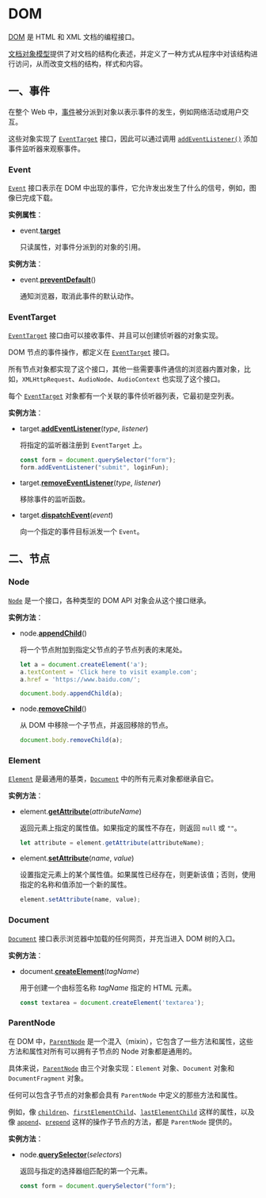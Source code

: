 # DOM

[DOM](https://dom.spec.whatwg.org/) 是 HTML 和 XML 文档的编程接口。

[文档对象模型](https://developer.mozilla.org/zh-CN/docs/Web/API/Document_Object_Model)提供了对文档的结构化表述，并定义了一种方式从程序中对该结构进行访问，从而改变文档的结构，样式和内容。

## 一、事件

在整个 Web 中，[事件](https://dom.spec.whatwg.org/#introduction-to-dom-events)被分派到对象以表示事件的发生，例如网络活动或用户交互。

这些对象实现了 [`EventTarget`](https://dom.spec.whatwg.org/#eventtarget) 接口，因此可以通过调用 [`addEventListener()`](https://dom.spec.whatwg.org/#dom-eventtarget-addeventlistener) 添加事件监听器来观察事件。

### Event

[`Event`](https://dom.spec.whatwg.org/#event) 接口表示在 DOM 中出现的事件，它允许发出发生了什么的信号，例如，图像已完成下载。

**实例属性**：

- event.[**target**](https://developer.mozilla.org/zh-CN/docs/Web/API/Event/target)

  只读属性，对事件分派到的对象的引用。

**实例方法**：

- event.[**preventDefault**](https://developer.mozilla.org/zh-CN/docs/Web/API/Event/preventDefault)()

  通知浏览器，取消此事件的默认动作。

### EventTarget

[`EventTarget`](https://dom.spec.whatwg.org/#eventtarget) 接口由可以接收事件、并且可以创建侦听器的对象实现。

DOM 节点的事件操作，都定义在 [`EventTarget`](https://developer.mozilla.org/zh-CN/docs/Web/API/EventTarget) 接口。

所有节点对象都实现了这个接口，其他一些需要事件通信的浏览器内置对象，比如，`XMLHttpRequest`、`AudioNode`、`AudioContext` 也实现了这个接口。

每个 [`EventTarget`](https://developer.mozilla.org/zh-CN/docs/Web/API/EventTarget) 对象都有一个关联的事件侦听器列表，它最初是空列表。

**实例方法**：

- target.[**addEventListener**](https://developer.mozilla.org/zh-CN/docs/Web/API/EventTarget/addEventListener)(*type*, *listener*)

  将指定的监听器注册到 `EventTarget` 上。

  ```javascript
  const form = document.querySelector("form");
  form.addEventListener("submit", loginFun);
  ```

- target.[**removeEventListener**](https://developer.mozilla.org/zh-CN/docs/Web/API/EventTarget/removeEventListener)(*type*, *listener*)

  移除事件的监听函数。

- target.[**dispatchEvent**](https://developer.mozilla.org/zh-CN/docs/Web/API/EventTarget/dispatchEvent)(*event*)

  向一个指定的事件目标派发一个 `Event`。

## 二、节点

### Node

[`Node`](https://dom.spec.whatwg.org/#interface-node) 是一个接口，各种类型的 DOM API 对象会从这个接口继承。

**实例方法**：

- node.[**appendChild**](https://developer.mozilla.org/zh-CN/docs/Web/API/Node/appendChild)()

  将一个节点附加到指定父节点的子节点列表的末尾处。

  ```javascript
  let a = document.createElement('a');
  a.textContent = 'Click here to visit example.com';
  a.href = 'https://www.baidu.com/';
  
  document.body.appendChild(a);
  ```

- node.[**removeChild**](https://developer.mozilla.org/zh-CN/docs/Web/API/Node/removeChild)()

  从 DOM 中移除一个子节点，并返回移除的节点。

  ```javascript
  document.body.removeChild(a);
  ```

### Element

[`Element`](https://dom.spec.whatwg.org/#interface-element) 是最通用的基类，[`Document`](https://dom.spec.whatwg.org/#document) 中的所有元素对象都继承自它。

**实例方法**：

- element.[**getAttribute**](https://developer.mozilla.org/zh-CN/docs/Web/API/Element/getAttribute)(*attributeName*)

  返回元素上指定的属性值。如果指定的属性不存在，则返回 `null` 或 `""`。

  ```javascript
  let attribute = element.getAttribute(attributeName);
  ```

- element.[**setAttribute**](https://developer.mozilla.org/zh-CN/docs/Web/API/Element/setAttribute)(*name*, *value*)

  设置指定元素上的某个属性值。如果属性已经存在，则更新该值；否则，使用指定的名称和值添加一个新的属性。

  ```javascript
  element.setAttribute(name, value);
  ```

### Document

[`Document`](https://dom.spec.whatwg.org/#interface-document) 接口表示浏览器中加载的任何网页，并充当进入 DOM 树的入口。

**实例方法**：

- document.[**createElement**](https://developer.mozilla.org/zh-CN/docs/Web/API/Document/createElement)(*tagName*)

  用于创建一个由标签名称 *tagName* 指定的 HTML 元素。

  ```javascript
  const textarea = document.createElement('textarea');
  ```

### ParentNode

在 DOM 中，[`ParentNode`](https://dom.spec.whatwg.org/#interface-parentnode) 是一个混入（mixin），它包含了一些方法和属性，这些方法和属性对所有可以拥有子节点的 Node 对象都是通用的。

具体来说，[`ParentNode`](http://udn.realityripple.com/docs/Web/API/ParentNode) 由三个对象实现：`Element` 对象、`Document` 对象和 `DocumentFragment` 对象。

任何可以包含子节点的对象都会具有 `ParentNode` 中定义的那些方法和属性。

例如，像 [`children`](https://dom.spec.whatwg.org/#dom-parentnode-children)、[`firstElementChild`](https://dom.spec.whatwg.org/#dom-parentnode-firstelementchild)、[`lastElementChild`](https://dom.spec.whatwg.org/#dom-parentnode-lastelementchild) 这样的属性，以及像 [`append`](https://dom.spec.whatwg.org/#dom-parentnode-append)、[`prepend`](https://dom.spec.whatwg.org/#dom-parentnode-prepend) 这样的操作子节点的方法，都是 `ParentNode` 提供的。

**实例方法**：

- node.[**querySelector**](https://developer.mozilla.org/zh-CN/docs/Web/API/Document/querySelector)(*selectors*)

  返回与指定的选择器组匹配的第一个元素。

  ```javascript
  const form = document.querySelector("form");
  ```

